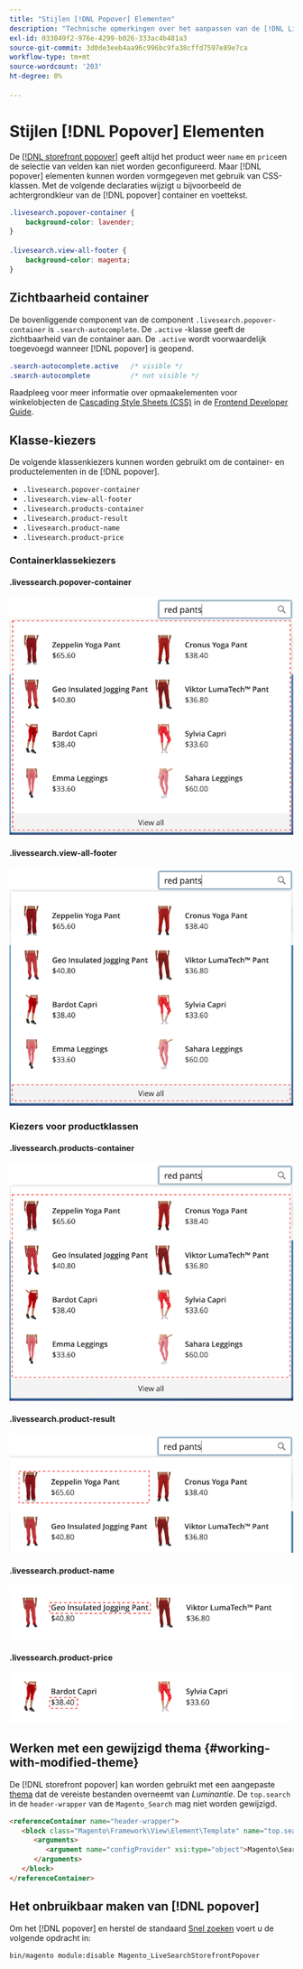 ```yaml
---
title: "Stijlen [!DNL Popover] Elementen"
description: "Technische opmerkingen over het aanpassen van de [!DNL Live Search storefront popover]"
exl-id: 033049f2-976e-4299-b026-333ac4b481a3
source-git-commit: 3d0de3eeb4aa96c996bc9fa38cffd7597e89e7ca
workflow-type: tm+mt
source-wordcount: '203'
ht-degree: 0%

---
```


# Stijlen [!DNL Popover] Elementen

De [[!DNL storefront popover]](storefront-popover.md) geeft altijd het product weer `name` en `price`en de selectie van velden kan niet worden geconfigureerd. Maar [!DNL popover] elementen kunnen worden vormgegeven met gebruik van CSS-klassen. Met de volgende declaraties wijzigt u bijvoorbeeld de achtergrondkleur van de [!DNL popover] container en voettekst.

```css
.livesearch.popover-container {
    background-color: lavender;
}

.livesearch.view-all-footer {
    background-color: magenta;
}
```

## Zichtbaarheid container

De bovenliggende component van de component `.livesearch.popover-container` is `.search-autocomplete`.  De `.active` -klasse geeft de zichtbaarheid van de container aan. De `.active` wordt voorwaardelijk toegevoegd wanneer [!DNL popover] is geopend.

```css
.search-autocomplete.active   /* visible */
.search-autocomplete          /* not visible */
```

Raadpleeg voor meer informatie over opmaakelementen voor winkelobjecten de [Cascading Style Sheets (CSS)](https://developer.adobe.com/commerce/frontend-core/guide/css/) in de [Frontend Developer Guide](https://developer.adobe.com/commerce/frontend-core/guide/).

## Klasse-kiezers

De volgende klassenkiezers kunnen worden gebruikt om de container- en productelementen in de [!DNL popover].

* `.livesearch.popover-container`
* `.livesearch.view-all-footer`
* `.livesearch.products-container`
* `.livesearch.product-result`
* `.livesearch.product-name`
* `.livesearch.product-price`

### Containerklassekiezers

#### .livessearch.popover-container

![[!DNL Popover] container](assets/livesearch-popover-container.png)

#### .livessearch.view-all-footer

![Alle voetteksten weergeven](assets/livesearch-view-all-footer.png)

### Kiezers voor productklassen

#### .livessearch.products-container

![Productcontainer](assets/livesearch-product-container.png)

#### .livessearch.product-result

![Resultaat van product](assets/livesearch-product-result.png)

#### .livessearch.product-name

![Productnaam](assets/livesearch-product-name.png)

#### .livessearch.product-price

![Productprijs](assets/livesearch-product-price.png)

## Werken met een gewijzigd thema {#working-with-modified-theme}

De [!DNL storefront popover] kan worden gebruikt met een aangepaste [thema](https://developer.adobe.com/commerce/frontend-core/guide/themes/) dat de vereiste bestanden overneemt van *Luminantie*. De `top.search` in de `header-wrapper` van de `Magento_Search` mag niet worden gewijzigd.

```html
<referenceContainer name="header-wrapper">
   <block class="Magento\Framework\View\Element\Template" name="top.search" as="topSearch" template="Magento_Search::form.mini.phtml">
      <arguments>
         <argument name="configProvider" xsi:type="object">Magento\Search\ViewModel\ConfigProvider</argument>
      </arguments>
   </block>
</referenceContainer>
```

## Het onbruikbaar maken van [!DNL popover]

Om het [!DNL popover] en herstel de standaard [Snel zoeken](https://experienceleague.adobe.com/docs/commerce-admin/catalog/catalog/search/search.html#quick-search) voert u de volgende opdracht in:

```bash
bin/magento module:disable Magento_LiveSearchStorefrontPopover
```

